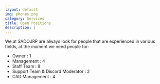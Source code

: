 ```yaml
---
layout: default
img: phones.png
category: Services
title: Open Positions
description: |
---
```

We at SADOJRP are always look for people that are experienced in various fields, at the moment we need people for:

- Owner : 1
- Management : 4
- Staff Team : 8 
- Support Team & Discord Moderator : 2
- CAD Management : 4